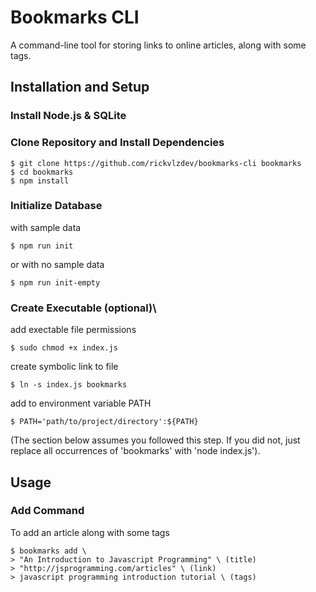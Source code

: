 # Bookmarks CLI

A command-line tool for storing links to online articles, along with some tags.

## Installation and Setup

### Install Node.js & SQLite

### Clone Repository and Install Dependencies
```
$ git clone https://github.com/rickvlzdev/bookmarks-cli bookmarks
$ cd bookmarks
$ npm install
```
### Initialize Database
with sample data
```
$ npm run init
```
or with no sample data
```
$ npm run init-empty
```

### Create Executable (optional)\
add exectable file permissions
```
$ sudo chmod +x index.js
```
create symbolic link to file
```
$ ln -s index.js bookmarks
```
add to environment variable PATH
```
$ PATH='path/to/project/directory':${PATH}
```
(The section below assumes you followed this step. If you did not, just replace all occurrences of 'bookmarks' with 'node index.js').

## Usage

### Add Command
To add an article along with some tags
```
$ bookmarks add \
> "An Introduction to Javascript Programming" \ (title)
> "http://jsprogramming.com/articles" \ (link)
> javascript programming introduction tutorial \ (tags)
```